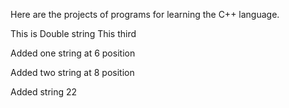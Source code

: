 Here are the projects of programs for learning the C++ language.

This is Double string
This third

Added one string at 6 position

Added two string at 8 position

Added string 22
